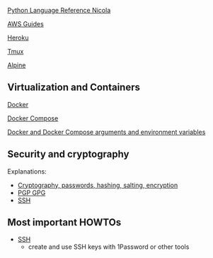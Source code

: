 [Python Language Reference Nicola](dev/python-language-reference-nicola.md)

[AWS Guides](dev/aws.md)

[Heroku](dev/heroku.md)

[Tmux](dev/tmux.md)

[Alpine](dev/alpine.md)

## Virtualization and Containers

[Docker](dev/docker.md)

[Docker Compose](dev/docker-compose.md)

[Docker and Docker Compose arguments and environment variables](dev/docker-and-docker-compose-arg-env.md)


## Security and cryptography

Explanations:
* [Cryptography, passwords, hashing, salting, encryption](dev/cryptography-passwords-hashing-salting-encryption.md)
* [PGP GPG](dev/cryptography-pgp-gpg.md)
* [SSH](dev/cryptography-ssh.md)



## Most important HOWTOs

* [SSH](dev/cryptography-ssh-basic-howto.md)
  * create and use SSH keys with 1Password or other tools
